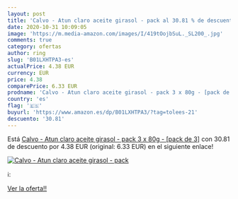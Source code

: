 ```yaml
---
layout: post
title: 'Calvo - Atun claro aceite girasol - pack al 30.81 % de descuento'
date: 2020-10-31 10:09:05
image: 'https://m.media-amazon.com/images/I/419tOojbSuL._SL200_.jpg'
comments: true
category: ofertas
author: ring
slug: 'B01LXHTPA3-es'
actualPrice: 4.38 EUR
currency: EUR
price: 4.38
comparePrice: 6.33 EUR
prodname: 'Calvo - Atun claro aceite girasol - pack 3 x 80g - [pack de 3]'
country: 'es'
flag: '🇪🇸'
buyurl: 'https://www.amazon.es/dp/B01LXHTPA3/?tag=tolees-21'
descuento: '30.81'
---
```


Está [Calvo - Atun claro aceite girasol - pack 3 x 80g - [pack de 3]](https://www.amazon.es/dp/B01LXHTPA3/?tag=tolees-21) con 30.81 de descuento por 4.38 EUR (original: 6.33 EUR) en el siguiente enlace!

[![Calvo - Atun claro aceite girasol - pack](https://m.media-amazon.com/images/I/419tOojbSuL._SL200_.jpg)](https://www.amazon.es/dp/B01LXHTPA3/?tag=tolees-21)

ℹ️:


[Ver la oferta!!](https://www.amazon.es/dp/B01LXHTPA3/?tag=tolees-21)
